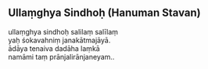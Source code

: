## Ullaṃghya Sindhoḥ (Hanuman Stavan)


ullaṃghya sindhoḥ salilaṃ salīlaṃ  
yaḥ śokavahniṃ janakātmajāyā.  
ādāya tenaiva dadāha laṃkā  
namāmi taṃ prānjalirānjaneyam..


